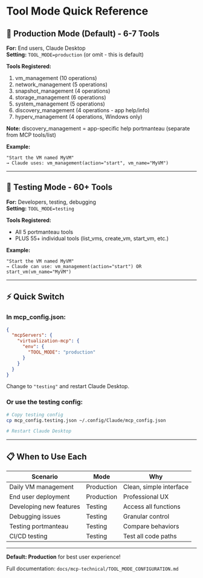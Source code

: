 # Tool Mode Quick Reference

## 🎯 Production Mode (Default) - 6-7 Tools

**For:** End users, Claude Desktop  
**Setting:** `TOOL_MODE=production` (or omit - this is default)

**Tools Registered:**
1. vm_management (10 operations)
2. network_management (5 operations)
3. snapshot_management (4 operations)
4. storage_management (6 operations)
5. system_management (5 operations)
6. discovery_management (4 operations - app help/info)
7. hyperv_management (4 operations, Windows only)

**Note:** discovery_management = app-specific help portmanteau (separate from MCP tools/list)

**Example:**
```
"Start the VM named MyVM"
→ Claude uses: vm_management(action="start", vm_name="MyVM")
```

---

## 🔧 Testing Mode - 60+ Tools

**For:** Developers, testing, debugging  
**Setting:** `TOOL_MODE=testing`

**Tools Registered:**
- All 5 portmanteau tools
- PLUS 55+ individual tools (list_vms, create_vm, start_vm, etc.)

**Example:**
```
"Start the VM named MyVM"
→ Claude can use: vm_management(action="start") OR start_vm(vm_name="MyVM")
```

---

## ⚡ Quick Switch

### In mcp_config.json:
```json
{
  "mcpServers": {
    "virtualization-mcp": {
      "env": {
        "TOOL_MODE": "production"
      }
    }
  }
}
```

Change to `"testing"` and restart Claude Desktop.

### Or use the testing config:
```bash
# Copy testing config
cp mcp_config.testing.json ~/.config/Claude/mcp_config.json

# Restart Claude Desktop
```

---

## 📋 When to Use Each

| Scenario | Mode | Why |
|----------|------|-----|
| Daily VM management | Production | Clean, simple interface |
| End user deployment | Production | Professional UX |
| Developing new features | Testing | Access all functions |
| Debugging issues | Testing | Granular control |
| Testing portmanteau | Testing | Compare behaviors |
| CI/CD testing | Testing | Test all code paths |

---

**Default: Production** for best user experience!

Full documentation: `docs/mcp-technical/TOOL_MODE_CONFIGURATION.md`

